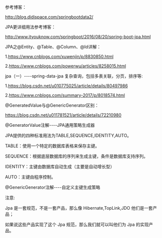 参考博客：

http://blog.didispace.com/springbootdata2/

JPA更详细用法参考博客：

http://www.ityouknow.com/springboot/2016/08/20/spring-boot-jpa.html

JPA之@Entity、@Table、@Column、@Id详解：

1.https://www.cnblogs.com/xuwenjin/p/8830850.html

2.https://www.cnblogs.com/powerwu/articles/8258015.html


jpa（一）----spring-data-jpa 复杂查询，包括多表关联，分页，排序等:

1.https://blog.csdn.net/u010775025/article/details/80497986

2.https://www.cnblogs.com/summary-2017/p/8018574.html


@GeneratedValue与@GenericGenerator区别：

https://blog.csdn.net/u011781521/article/details/72210980

@GeneratorValue注解----JPA通用策略生成器

JPA提供的四种标准用法为TABLE,SEQUENCE,IDENTITY,AUTO。

TABLE：使用一个特定的数据库表格来保存主键。 

SEQUENCE：根据底层数据库的序列来生成主键，条件是数据库支持序列。

IDENTITY：主键由数据库自动生成（主要是自动增长型） 

AUTO：主键由程序控制。

@GenericGenerator注解----自定义主键生成策略

注意:

Jpa 是一套规范，不是一套产品，那么像 Hibernate,TopLink,JDO 他们是一套产品；

如果说这些产品实现了这个 Jpa 规范，那么我们就可以叫他们为 Jpa 的实现产品。

